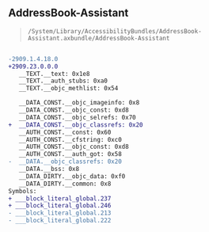 ## AddressBook-Assistant

> `/System/Library/AccessibilityBundles/AddressBook-Assistant.axbundle/AddressBook-Assistant`

```diff

-2909.1.4.18.0
+2909.23.0.0.0
   __TEXT.__text: 0x1e8
   __TEXT.__auth_stubs: 0xa0
   __TEXT.__objc_methlist: 0x54

   __DATA_CONST.__objc_imageinfo: 0x8
   __DATA_CONST.__objc_const: 0xd8
   __DATA_CONST.__objc_selrefs: 0x70
+  __DATA_CONST.__objc_classrefs: 0x20
   __AUTH_CONST.__const: 0x60
   __AUTH_CONST.__cfstring: 0xc0
   __AUTH_CONST.__objc_const: 0xd8
   __AUTH_CONST.__auth_got: 0x58
-  __DATA.__objc_classrefs: 0x20
   __DATA.__bss: 0x8
   __DATA_DIRTY.__objc_data: 0xf0
   __DATA_DIRTY.__common: 0x8
Symbols:
+ ___block_literal_global.237
+ ___block_literal_global.246
- ___block_literal_global.213
- ___block_literal_global.222

```
